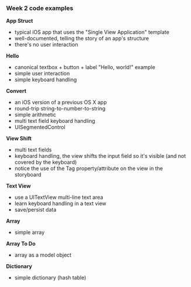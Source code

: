 ### Week 2 code examples

**App Struct**
- typical iOS app that uses the "Single View Application" template
- well-documented, telling the story of an app's structure
- there's no user interaction

**Hello**
- canonical textbox + button + label "Hello, world!" example 
- simple user interaction
- simple keyboard handling

**Convert**
- an iOS version of a previous OS X app
- round-trip string-to-number-to-string 
- simple arithmetic
- multi text field keyboard handling
- UISegmentedControl 

**View Shift**
- multi text fields
- keyboard handling, the view shifts the input field so it's visible (and not covered by the keyboard)
- notice the use of the Tag property/attribute on the view in the storyboard

**Text View**
- use a UITextView multi-line text area
- learn keyboard handling in a text view
- save/persist data

**Array**
- simple array

**Array To Do**
- array as a model object

**Dictionary**
- simple dictionary (hash table)
